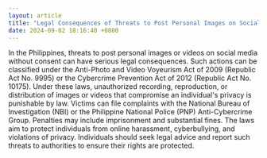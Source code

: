 ```yaml
---
layout: article
title: "Legal Consequences of Threats to Post Personal Images on Social Media"
date: 2024-09-02 18:16:40 +0800
---
```


<p>In the Philippines, threats to post personal images or videos on social media without consent can have serious legal consequences. Such actions can be classified under the Anti-Photo and Video Voyeurism Act of 2009 (Republic Act No. 9995) or the Cybercrime Prevention Act of 2012 (Republic Act No. 10175). Under these laws, unauthorized recording, reproduction, or distribution of images or videos that compromise an individual's privacy is punishable by law. Victims can file complaints with the National Bureau of Investigation (NBI) or the Philippine National Police (PNP) Anti-Cybercrime Group. Penalties may include imprisonment and substantial fines. The laws aim to protect individuals from online harassment, cyberbullying, and violations of privacy. Individuals should seek legal advice and report such threats to authorities to ensure their rights are protected.</p>
